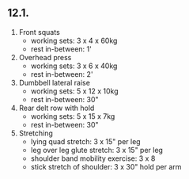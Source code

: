 ## 12.1.

1. Front squats
   - working sets: 3 x 4 x 60kg
   - rest in-between: 1'
2. Overhead press
   - working sets: 3 x 6 x 40kg
   - rest in-between: 2'
3. Dumbbell lateral raise
   - working sets: 5 x 12 x 10kg
   - rest in-between: 30"
4. Rear delt row with hold
   - working sets: 5 x 15 x 7kg
   - rest in-between: 30"
5. Stretching
   - lying quad stretch: 3 x 15" per leg
   - leg over leg glute stretch: 3 x 15" per leg
   - shoulder band mobility exercise: 3 x 8
   - stick stretch of shoulder: 3 x 30" hold per arm
